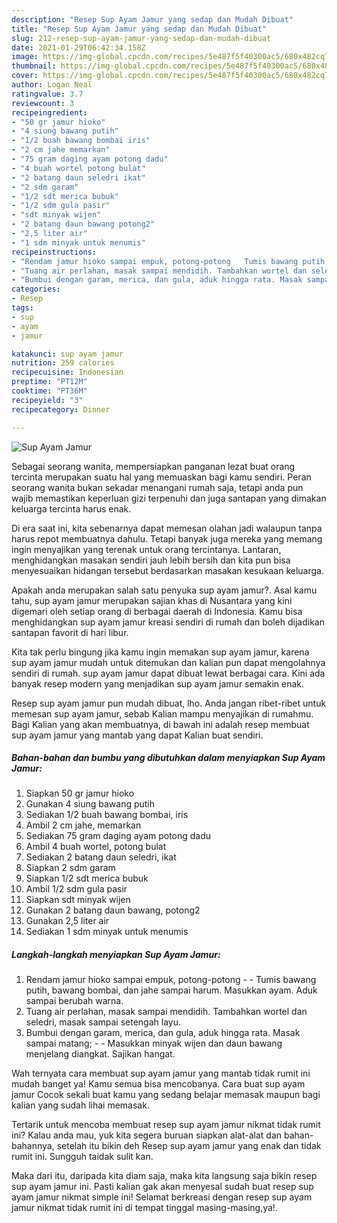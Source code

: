 ```yaml
---
description: "Resep Sup Ayam Jamur yang sedap dan Mudah Dibuat"
title: "Resep Sup Ayam Jamur yang sedap dan Mudah Dibuat"
slug: 212-resep-sup-ayam-jamur-yang-sedap-dan-mudah-dibuat
date: 2021-01-29T06:42:34.158Z
image: https://img-global.cpcdn.com/recipes/5e487f5f40300ac5/680x482cq70/sup-ayam-jamur-foto-resep-utama.jpg
thumbnail: https://img-global.cpcdn.com/recipes/5e487f5f40300ac5/680x482cq70/sup-ayam-jamur-foto-resep-utama.jpg
cover: https://img-global.cpcdn.com/recipes/5e487f5f40300ac5/680x482cq70/sup-ayam-jamur-foto-resep-utama.jpg
author: Logan Neal
ratingvalue: 3.7
reviewcount: 3
recipeingredient:
- "50 gr jamur hioko"
- "4 siung bawang putih"
- "1/2 buah bawang bombai iris"
- "2 cm jahe memarkan"
- "75 gram daging ayam potong dadu"
- "4 buah wortel potong bulat"
- "2 batang daun seledri ikat"
- "2 sdm garam"
- "1/2 sdt merica bubuk"
- "1/2 sdm gula pasir"
- "sdt minyak wijen"
- "2 batang daun bawang potong2"
- "2,5 liter air"
- "1 sdm minyak untuk menumis"
recipeinstructions:
- "Rendam jamur hioko sampai empuk, potong-potong   Tumis bawang putih, bawang bombai, dan jahe sampai harum. Masukkan ayam. Aduk sampai berubah warna."
- "Tuang air perlahan, masak sampai mendidih. Tambahkan wortel dan seledri, masak sampai setengah layu."
- "Bumbui dengan garam, merica, dan gula, aduk hingga rata. Masak sampai matang;  Masukkan minyak wijen dan daun bawang menjelang diangkat. Sajikan hangat."
categories:
- Resep
tags:
- sup
- ayam
- jamur

katakunci: sup ayam jamur 
nutrition: 259 calories
recipecuisine: Indonesian
preptime: "PT12M"
cooktime: "PT36M"
recipeyield: "3"
recipecategory: Dinner

---
```



![Sup Ayam Jamur](https://img-global.cpcdn.com/recipes/5e487f5f40300ac5/680x482cq70/sup-ayam-jamur-foto-resep-utama.jpg)

Sebagai seorang wanita, mempersiapkan panganan lezat buat orang tercinta merupakan suatu hal yang memuaskan bagi kamu sendiri. Peran seorang  wanita bukan sekadar menangani rumah saja, tetapi anda pun wajib memastikan keperluan gizi terpenuhi dan juga santapan yang dimakan keluarga tercinta harus enak.

Di era  saat ini, kita sebenarnya dapat memesan olahan jadi walaupun tanpa harus repot membuatnya dahulu. Tetapi banyak juga mereka yang memang ingin menyajikan yang terenak untuk orang tercintanya. Lantaran, menghidangkan masakan sendiri jauh lebih bersih dan kita pun bisa menyesuaikan hidangan tersebut berdasarkan masakan kesukaan keluarga. 



Apakah anda merupakan salah satu penyuka sup ayam jamur?. Asal kamu tahu, sup ayam jamur merupakan sajian khas di Nusantara yang kini digemari oleh setiap orang di berbagai daerah di Indonesia. Kamu bisa menghidangkan sup ayam jamur kreasi sendiri di rumah dan boleh dijadikan santapan favorit di hari libur.

Kita tak perlu bingung jika kamu ingin memakan sup ayam jamur, karena sup ayam jamur mudah untuk ditemukan dan kalian pun dapat mengolahnya sendiri di rumah. sup ayam jamur dapat dibuat lewat berbagai cara. Kini ada banyak resep modern yang menjadikan sup ayam jamur semakin enak.

Resep sup ayam jamur pun mudah dibuat, lho. Anda jangan ribet-ribet untuk memesan sup ayam jamur, sebab Kalian mampu menyajikan di rumahmu. Bagi Kalian yang akan membuatnya, di bawah ini adalah resep membuat sup ayam jamur yang mantab yang dapat Kalian buat sendiri.

<!--inarticleads1-->

##### Bahan-bahan dan bumbu yang dibutuhkan dalam menyiapkan Sup Ayam Jamur:

1. Siapkan 50 gr jamur hioko
1. Gunakan 4 siung bawang putih
1. Sediakan 1/2 buah bawang bombai, iris
1. Ambil 2 cm jahe, memarkan
1. Sediakan 75 gram daging ayam potong dadu
1. Ambil 4 buah wortel, potong bulat
1. Sediakan 2 batang daun seledri, ikat
1. Siapkan 2 sdm garam
1. Siapkan 1/2 sdt merica bubuk
1. Ambil 1/2 sdm gula pasir
1. Siapkan sdt minyak wijen
1. Gunakan 2 batang daun bawang, potong2
1. Gunakan 2,5 liter air
1. Sediakan 1 sdm minyak untuk menumis




<!--inarticleads2-->

##### Langkah-langkah menyiapkan Sup Ayam Jamur:

1. Rendam jamur hioko sampai empuk, potong-potong  -  - Tumis bawang putih, bawang bombai, dan jahe sampai harum. Masukkan ayam. Aduk sampai berubah warna.
1. Tuang air perlahan, masak sampai mendidih. Tambahkan wortel dan seledri, masak sampai setengah layu.
1. Bumbui dengan garam, merica, dan gula, aduk hingga rata. Masak sampai matang; -  - Masukkan minyak wijen dan daun bawang menjelang diangkat. Sajikan hangat.




Wah ternyata cara membuat sup ayam jamur yang mantab tidak rumit ini mudah banget ya! Kamu semua bisa mencobanya. Cara buat sup ayam jamur Cocok sekali buat kamu yang sedang belajar memasak maupun bagi kalian yang sudah lihai memasak.

Tertarik untuk mencoba membuat resep sup ayam jamur nikmat tidak rumit ini? Kalau anda mau, yuk kita segera buruan siapkan alat-alat dan bahan-bahannya, setelah itu bikin deh Resep sup ayam jamur yang enak dan tidak rumit ini. Sungguh taidak sulit kan. 

Maka dari itu, daripada kita diam saja, maka kita langsung saja bikin resep sup ayam jamur ini. Pasti kalian gak akan menyesal sudah buat resep sup ayam jamur nikmat simple ini! Selamat berkreasi dengan resep sup ayam jamur nikmat tidak rumit ini di tempat tinggal masing-masing,ya!.

